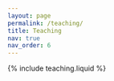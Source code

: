 ```yaml
---
layout: page
permalink: /teaching/
title: Teaching
nav: true
nav_order: 6
---
```


{% include teaching.liquid %}
